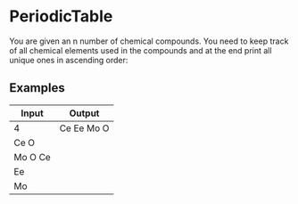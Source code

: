 # PeriodicTable

You are given an n number of chemical compounds. You need to keep track of all chemical elements used in the compounds and at the end print all unique ones in ascending order:

Examples
----------

Input |	Output
------|--------
4 | Ce Ee Mo O
Ce O |
Mo O Ce |
Ee |
Mo |
